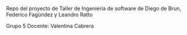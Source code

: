 Repo del proyecto de Taller de Ingeniería de software de 
Diego de Brun, Federico Fagúndez y Leandro Ratto

Grupo 5
Docente: Valentina Cabrera
